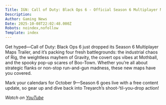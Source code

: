 ```yaml
---
Title: IGN: Call of Duty: Black Ops 6 - Official Season 6 Multiplayer Maps Trailer
Description: 
Author: Gaming News
Date: 2025-10-08T22:02:48.000Z
Robots: noindex,nofollow
Template: index
---
```

<p>Get hyped—Call of Duty: Black Ops 6 just dropped its Season 6 Multiplayer Maps Trailer, and it’s packing four fresh battlegrounds: the industrial chaos of Rig, the weightless mayhem of Gravity, the covert ops vibes at Mothball, and the spooky pop-up scares of Boo-Town. Whether you’re all about strategic flanks or non-stop run-and-gun madness, these new maps have you covered.</p>

<p>Mark your calendars for October 9—Season 6 goes live with a free content update, so gear up and dive back into Treyarch’s shoot-‘til-you-drop action!</p>

<p><em>Watch on <a href="https://www.youtube.com/watch?v=1Pz1Eekl_Gs" rel="noopener noreferrer">YouTube</a></em></p>


